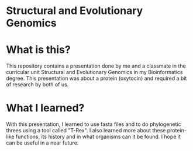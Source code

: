 # Structural and Evolutionary Genomics

# What is this?
This repository contains a presentation done by me and a classmate in the curricular unit Structural and Evolutionary Genomics in my 
Bioinformatics degree. 
This presentation was about a protein (oxytocin) and required a bit of research by both of us. 

# What I learned?
With this presentation, I learned to use fasta files and to do phylogenetic threes using a tool called "T-Rex".
I also learned more about these protein-like functions, its history and in what organisms can it be found.
I hope it can be useful in a near future.
